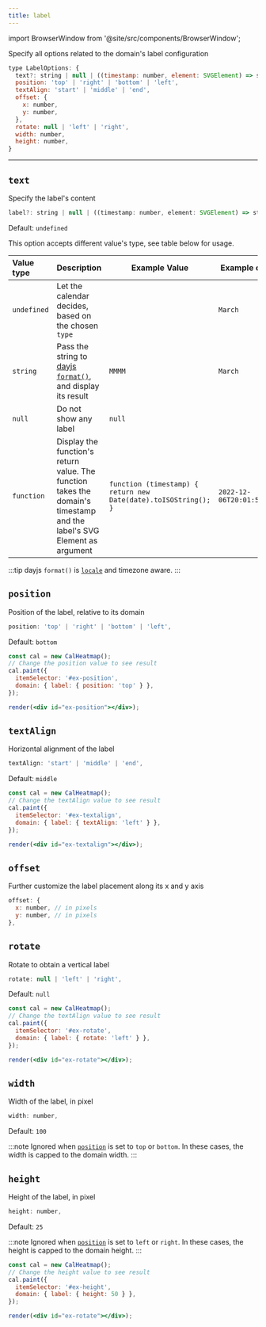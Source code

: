 ```yaml
---
title: label
---
```


import BrowserWindow from '@site/src/components/BrowserWindow';

Specify all options related to the domain's label configuration

```js
type LabelOptions: {
  text?: string | null | ((timestamp: number, element: SVGElement) => string);
  position: 'top' | 'right' | 'bottom' | 'left',
  textAlign: 'start' | 'middle' | 'end',
  offset: {
    x: number,
    y: number,
  },
  rotate: null | 'left' | 'right',
  width: number,
  height: number,
}
```

<hr />

## `text`

Specify the label's content

```js
label?: string | null | ((timestamp: number, element: SVGElement) => string);
```

Default: `undefined`

This option accepts different value's type, see table below for usage.

| Value type  | Description                                                                                                            | Example Value                                                   | Example output             |
| :---------- | :--------------------------------------------------------------------------------------------------------------------- | --------------------------------------------------------------- | -------------------------- |
| `undefined` | Let the calendar decides, based on the chosen `type`                                                                   |                                                                 | `March`                    |
| `string`    | Pass the string to [dayjs `format()`](https://day.js.org/docs/en/display/format), and display its result               | `MMMM`                                                          | `March`                    |
| `null`      | Do not show any label                                                                                                  | `null`                                                          |                            |
| `function`  | Display the function's return value. The function takes the domain's timestamp and the label's SVG Element as argument | `function (timestamp) { return new Date(date).toISOString(); }` | `2022-12-06T20:01:51.290Z` |

:::tip
dayjs `format()` is [`locale`](/options/date.md#locale) and timezone aware.
:::

## `position`

Position of the label, relative to its domain

```js
position: 'top' | 'right' | 'bottom' | 'left',
```

Default: `bottom`

<BrowserWindow>

```jsx live noInline
const cal = new CalHeatmap();
// Change the position value to see result
cal.paint({
  itemSelector: '#ex-position',
  domain: { label: { position: 'top' } },
});

render(<div id="ex-position"></div>);
```

</BrowserWindow>

## `textAlign`

Horizontal alignment of the label

```js
textAlign: 'start' | 'middle' | 'end',
```

Default: `middle`

<BrowserWindow>

```jsx live noInline
const cal = new CalHeatmap();
// Change the textAlign value to see result
cal.paint({
  itemSelector: '#ex-textalign',
  domain: { label: { textAlign: 'left' } },
});

render(<div id="ex-textalign"></div>);
```

</BrowserWindow>

## `offset`

Further customize the label placement along its x and y axis

```js
offset: {
  x: number, // in pixels
  y: number, // in pixels
},
```

## `rotate`

Rotate to obtain a vertical label

```js
rotate: null | 'left' | 'right',
```

Default: `null`

<BrowserWindow>

```jsx live noInline
const cal = new CalHeatmap();
// Change the textAlign value to see result
cal.paint({
  itemSelector: '#ex-rotate',
  domain: { label: { rotate: 'left' } },
});

render(<div id="ex-rotate"></div>);
```

</BrowserWindow>

## `width`

Width of the label, in pixel

```js
width: number,
```

Default: `100`

:::note
Ignored when [`position`](#position) is set to `top` or `bottom`.
In these cases, the width is capped to the domain width.
:::

## `height`

Height of the label, in pixel

```js
height: number,
```

Default: `25`

:::note
Ignored when [`position`](#position) is set to `left` or `right`.
In these cases, the height is capped to the domain height.
:::

<BrowserWindow>

```jsx live noInline
const cal = new CalHeatmap();
// Change the height value to see result
cal.paint({
  itemSelector: '#ex-height',
  domain: { label: { height: 50 } },
});

render(<div id="ex-rotate"></div>);
```

</BrowserWindow>
